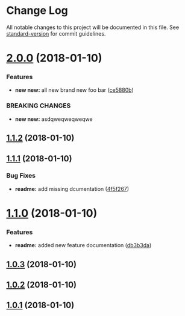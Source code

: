 # Change Log

All notable changes to this project will be documented in this file. See [standard-version](https://github.com/conventional-changelog/standard-version) for commit guidelines.

<a name="2.0.0"></a>
# [2.0.0](https://github.com/mpfeil/changelog/compare/v1.1.2...v2.0.0) (2018-01-10)


### Features

* **new new:** all new brand new foo bar ([ce5880b](https://github.com/mpfeil/changelog/commit/ce5880b))


### BREAKING CHANGES

* **new new:** asdqweqweqweqwe



<a name="1.1.2"></a>
## [1.1.2](https://github.com/mpfeil/changelog/compare/v1.1.1...v1.1.2) (2018-01-10)



<a name="1.1.1"></a>
## [1.1.1](https://github.com/mpfeil/changelog/compare/v1.0.1...v1.1.1) (2018-01-10)


### Bug Fixes

* **readme:** add missing dcumentation ([4f5f267](https://github.com/mpfeil/changelog/commit/4f5f267))



<a name="1.1.0"></a>
# [1.1.0](https://github.com/mpfeil/changelog/compare/v1.0.3...v1.1.0) (2018-01-10)


### Features

* **readme:** added new feature documentation ([db3b3da](https://github.com/mpfeil/changelog/commit/db3b3da))



<a name="1.0.3"></a>
## [1.0.3](https://github.com/mpfeil/changelog/compare/v1.0.1...v1.0.3) (2018-01-10)



<a name="1.0.2"></a>
## [1.0.2](https://github.com/mpfeil/changelog/compare/v1.0.1...v1.0.2) (2018-01-10)



<a name="1.0.1"></a>
## [1.0.1](https://github.com/mpfeil/changelog/compare/v1.0.0...v1.0.1) (2018-01-10)
